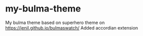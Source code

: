 # my-bulma-theme

My bulma theme based on superhero theme on https://jenil.github.io/bulmaswatch/
Added accordian extension
